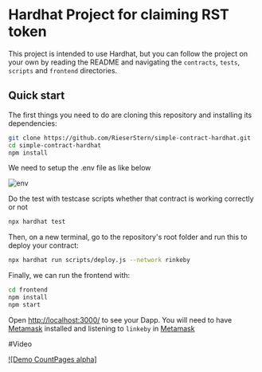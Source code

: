 # Hardhat Project for claiming RST token

This project is intended to use Hardhat, but you can follow the project on your own by reading the README and navigating the `contracts`, `tests`, `scripts` and `frontend` directories.

## Quick start

The first things you need to do are cloning this repository and installing its
dependencies:

```sh
git clone https://github.com/RieserStern/simple-contract-hardhat.git
cd simple-contract-hardhat
npm install
```

We need to setup the .env file as like below
<!-- ![image description](https://ibb.co/d6ygqM5) -->
<img src="https://i.ibb.co/5vVFy4R/env.png" alt="env" border="0">


Do the test with testcase scripts whether that contract is working correctly or not
```sh
npx hardhat test
```


Then, on a new terminal, go to the repository's root folder and run this to
deploy your contract:

```sh
npx hardhat run scripts/deploy.js --network rinkeby
```

Finally, we can run the frontend with:

```sh
cd frontend
npm install
npm start
```

Open [http://localhost:3000/](http://localhost:3000) to see your Dapp. You will need to have [Metamask](https://metamask.io) installed and listening to `linkeby` in [Metamask](https://metamask.io)

#Video

[![Demo CountPages alpha]](https://www.loom.com/share/fc0e2d0e067a4475972008b4ef6d4899)





